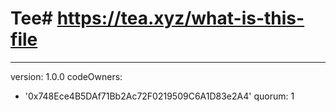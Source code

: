 # Tee# https://tea.xyz/what-is-this-file
---
version: 1.0.0
codeOwners:
  - '0x748Ece4B5DAf71Bb2Ac72F0219509C6A1D83e2A4'
quorum: 1
